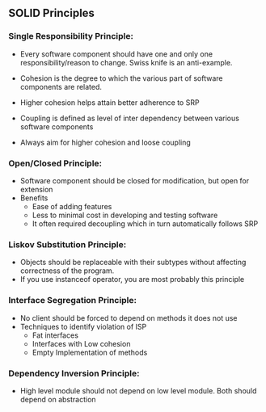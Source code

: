 ## SOLID Principles

### Single Responsibility Principle:
* Every software component should have one and only one responsibility/reason to change. Swiss knife is an anti-example.

* Cohesion is the degree to which the various part of software components are related.

* Higher cohesion helps attain better adherence to SRP

* Coupling is defined as level of inter dependency between various software components

* Always aim for higher cohesion and loose coupling

### Open/Closed Principle:
* Software component should be closed for modification, but open for extension
* Benefits
    * Ease of adding features
    * Less to minimal cost in developing and testing software
    * It often required decoupling which in turn automatically follows SRP

### Liskov Substitution Principle:
* Objects should be replaceable with their subtypes without affecting correctness of the program.
* If you use instanceof operator, you are most probably this principle
### Interface Segregation Principle:
* No client should be forced to depend on methods it does not use
* Techniques to identify violation of ISP
    * Fat interfaces
    * Interfaces with Low cohesion
    * Empty Implementation of methods



### Dependency Inversion Principle:
* High level module should not depend on low level module. Both should depend on abstraction
